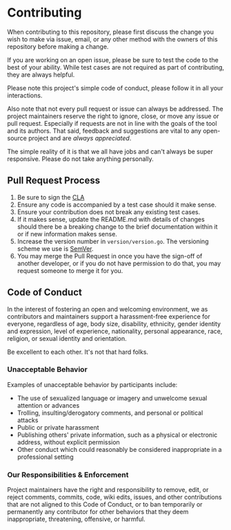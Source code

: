 # Contributing

When contributing to this repository, please first discuss the change you wish to make via issue,
email, or any other method with the owners of this repository before making a change. 

If you are working on an open issue, please be sure to test the code to the best of your ability.
While test cases are not required as part of contributing, they are always helpful.

Please note this project's simple code of conduct, please follow it in all your interactions.

Also note that not every pull request or issue can always be addressed. The project maintainers
reserve the right to ignore, close, or move any issue or pull request. Especially if requests 
are not in line with the goals of the tool and its authors. That said, feedback and suggestions 
are vital to any open-source project and are _always appreciated_.

The simple reality of it is that we all have jobs and can't always be super responsive.
Please do not take anything personally.

## Pull Request Process

1. Be sure to sign the [CLA](https://cla-assistant.io/tmaiaroto/aegis)
2. Ensure any code is accompanied by a test case should it make sense.
3. Ensure your contribution does not break any existing test cases.
4. If it makes sense, update the README.md with details of changes should there be a breaking 
   change to the brief documentation within it or if new information makes sense.
5. Increase the version number in `version/version.go`. The versioning scheme we use is [SemVer](http://semver.org/).
6. You may merge the Pull Request in once you have the sign-off of another developer, or if you 
   do not have permission to do that, you may request someone to merge it for you.

## Code of Conduct

In the interest of fostering an open and welcoming environment, we as contributors and maintainers 
support a harassment-free experience for everyone, regardless of age, body size, disability, ethnicity, 
gender identity and expression, level of experience, nationality, personal appearance, race, religion, 
or sexual identity and orientation.

Be excellent to each other. It's not that hard folks.

### Unacceptable Behavior

Examples of unacceptable behavior by participants include:

* The use of sexualized language or imagery and unwelcome sexual attention or
advances
* Trolling, insulting/derogatory comments, and personal or political attacks
* Public or private harassment
* Publishing others' private information, such as a physical or electronic
  address, without explicit permission
* Other conduct which could reasonably be considered inappropriate in a
  professional setting

### Our Responsibilities & Enforcement

Project maintainers have the right and responsibility to remove, edit, or
reject comments, commits, code, wiki edits, issues, and other contributions
that are not aligned to this Code of Conduct, or to ban temporarily or
permanently any contributor for other behaviors that they deem inappropriate,
threatening, offensive, or harmful.